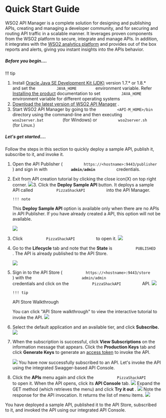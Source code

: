 # Quick Start Guide

WSO2 API Manager is a complete solution for designing and publishing APIs, creating and managing a developer community, and for securing and routing API traffic in a scalable manner. It leverages proven components from the WSO2 platform to secure, integrate and manage APIs. In addition, it integrates with the [WSO2 analytics platform](http://wso2.com/analytics) and provides out of the box reports and alerts, giving you instant insights into the APIs behavior.

##### Before you begin....

!!! tip
1.  Install [Oracle Java SE Development Kit (JDK)](http://java.sun.com/javase/downloads/index.jsp) version 1.7.\* or 1.8.\* and set the `          JAVA_HOME         ` environment variable. Refer [Installing the product](https://docs.wso2.com/display/AM210/Installing+the+Product) documentation to set `          JAVA_HOME         ` environment variable for different operating systems
2.  [Download the latest version of WSO2 API Manager](https://wso2.com/api-management/install/) .
3.  Start WSO2 API Manager by going to the `          <API-M_HOME>/bin         ` directory using the command-line and then executing `          wso2server.bat         ` (for Windows) or `          wso2server.sh         ` (for Linux.)


##### Let's get started....

Follow the steps in this section to quickly deploy a sample API, publish it, subscribe to it, and invoke it.

1.  Open the API Publisher ( `          https://<hostname>:9443/publisher         ` ) and sign in with **`           admin/admin          `** credentials.
2.  Exit from API creation tutorial by clicking the close icon(X) on top right corner.
    ![](attachments/103328418/103328310.png)3.  Click the **Deploy Sample API** button. It deploys a sample API called `           PizzaShackAPI          ` into the API Manager.

        !!! note
    This **Deploy Sample API** option is available only when there are no APIs in API Publisher. If you have already created a API, this option will not be available.


    ![](attachments/103328418/103328344.png)
4.  Click `           PizzaShackAPI          ` to open it.
    ![](attachments/103328418/103328343.png)

5.  Go to the **Lifecycle** tab and note that the **State** is `           PUBLISHED          ` . The API is already published to the API Store.

    ![](attachments/103328418/103328342.png)

6.  Sign in to the API Store ( `           https://<hostname>:9443/store          ` ) with the `                       admin/admin                     ` credentials and click on the `           PizzaShackAPI          ` API.
    ![](attachments/103328418/103328341.png)

        !!! tip
    API Store Walkthrough

    You can click "API Store walkthrough" to view the interactive tutorial to invoke the API.
    ![](attachments/103328418/103328300.png)


7.  Select the default application and an available tier, and click **Subscribe.**
    ![](attachments/103328418/103328340.png)
8.  When the subscription is successful, click **View Subscriptions** on the information message that appears. Click the **Production Keys** tab and click **Generate Keys** to generate an [access token](_Key_Concepts_) to invoke the API.

    ![](attachments/103328418/103328399.png)
    You have now successfully subscribed to an API. Let's invoke the API using the integrated Swagger-based API Console.

9.  Click the **APIs** menu again and click the `           PizzaShackAPI          ` to open it. When the API opens, click its **API Console** tab.
    ![](attachments/103328418/103328339.png)    Expand the GET method (which retrieves the menu) and click **Try it out** .
    ![](attachments/103328418/103328338.png)    Note the response for the API invocation. It returns the list of menu items.
    ![](attachments/103328418/103328337.png)

You have deployed a sample API, published it to the API Store, subscribed to it, and invoked the API using our integrated API Console.

